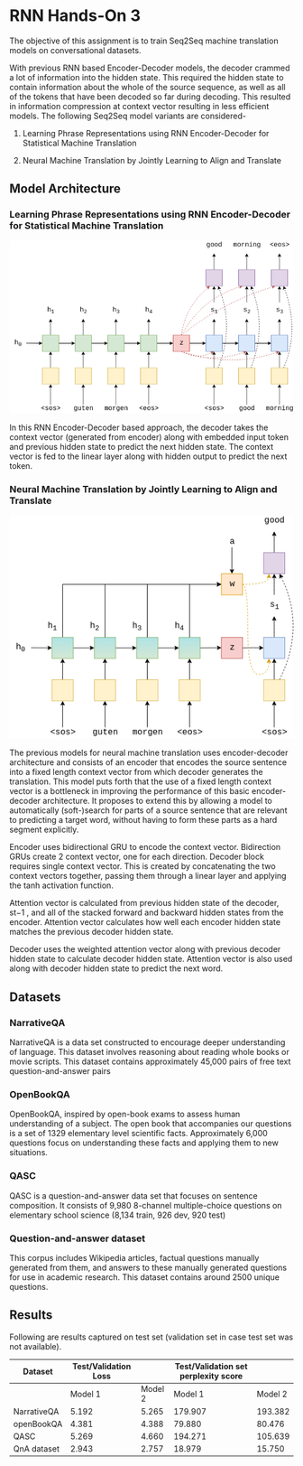 # RNN Hands-On 3

The objective of this assignment is to train Seq2Seq machine translation models on conversational datasets.

With previous RNN based Encoder-Decoder models, the decoder crammed a lot of information into the hidden state. This required the hidden state to contain information about the whole of the source sequence, as well as all of the tokens that have been decoded so far during decoding. This resulted in information compression at context vector resulting in less efficient models. The following Seq2Seq model variants are considered-

1. Learning Phrase Representations using RNN Encoder-Decoder for Statistical Machine Translation

2. Neural Machine Translation by Jointly Learning to Align and Translate

## Model Architecture

### Learning Phrase Representations using RNN Encoder-Decoder for Statistical Machine Translation

![](images/seq2seq.png)

In this RNN Encoder-Decoder based approach, the decoder takes the context vector (generated from encoder) along with embedded input token and previous hidden state to predict the next hidden state. The context vector is fed to the linear layer along with hidden output to predict the next token.


### Neural Machine Translation by Jointly Learning to Align and Translate

![](images/seq2seq10.png)

The previous models for neural machine translation uses encoder-decoder architecture and consists of an encoder that encodes the source sentence into a fixed length context vector from which decoder generates the translation. This model puts forth that the use of a fixed length context vector is a bottleneck in improving the performance of this basic encoder-decoder architecture. It proposes to extend this by allowing a model to automatically (soft-)search for parts of a source sentence that are relevant to predicting a target word, without having to form these parts as a hard segment explicitly.

Encoder uses bidirectional GRU to encode the context vector. Bidirection GRUs create 2 context vector, one for each direction. Decoder block requires single context vector. This is created by concatenating the two context vectors together, passing them through a linear layer and applying the tanh activation function.

Attention vector is calculated from previous hidden state of the decoder, st−1 , and all of the stacked forward and backward hidden states from the encoder. Attention vector calculates how well each encoder hidden state matches the previous decoder hidden state.

Decoder uses the weighted attention vector along with previous decoder hidden state to calculate decoder hidden state. Attention vector is also used along with decoder hidden state to predict the next word.

## Datasets

### NarrativeQA

NarrativeQA is a data set constructed to encourage deeper understanding of language. This dataset involves reasoning about reading whole books or movie scripts. This dataset contains approximately 45,000 pairs of free text question-and-answer pairs

### OpenBookQA

OpenBookQA, inspired by open-book exams to assess human understanding of a subject. The open book that accompanies our questions is a set of 1329 elementary level scientific facts. Approximately 6,000 questions focus on understanding these facts and applying them to new situations.

### QASC

QASC is a question-and-answer data set that focuses on sentence composition. It consists of 9,980 8-channel multiple-choice questions on elementary school science (8,134 train, 926 dev, 920 test)

### Question-and-answer dataset

This corpus includes Wikipedia articles, factual questions manually generated from them, and answers to these manually generated questions for use in academic research. This dataset contains around 2500 unique questions.


## Results

Following are results captured on test set (validation set in case test set was not available). 

| Dataset     | Test/Validation Loss |         | Test/Validation set perplexity score |         |
|-------------|----------------------|---------|--------------------------------------|---------|
|             | Model 1              | Model 2 | Model 1                              | Model 2 |
| NarrativeQA | 5.192                | 5.265   | 179.907                              | 193.382 |
| openBookQA  | 4.381                | 4.388   | 79.880                               | 80.476  |
| QASC        | 5.269                | 4.660   | 194.271                              | 105.639 |
| QnA dataset | 2.943                | 2.757   | 18.979                               | 15.750  |

